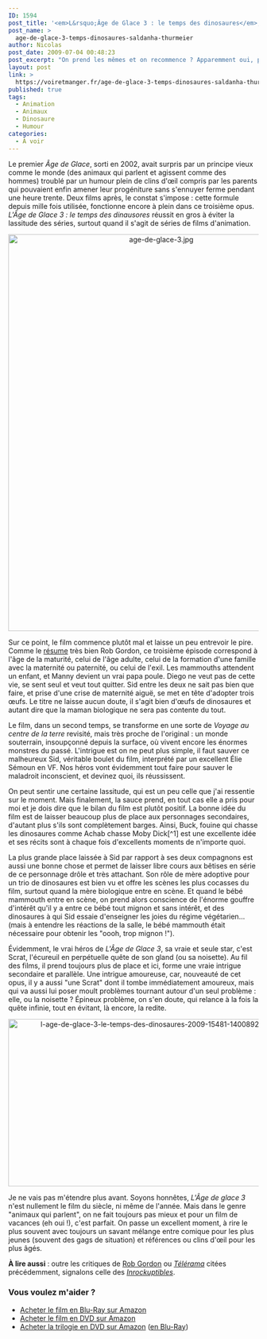 ```yaml
---
ID: 1594
post_title: '<em>L&rsquo;Âge de Glace 3 : le temps des dinosaures</em>, Carlos Saldana et Mike Thurmeier'
post_name: >
  age-de-glace-3-temps-dinosaures-saldanha-thurmeier
author: Nicolas
post_date: 2009-07-04 00:48:23
post_excerpt: "On prend les mêmes et on recommence ? Apparemment oui, pour ce dernier épisode de l'Âge de Glace, mais l'humour est toujours aussi efficace et le film réussit même à éviter la lassitude en mettant l'accent sur les personnages secondaires. Un bon film pour se détendre..."
layout: post
link: >
  https://voiretmanger.fr/age-de-glace-3-temps-dinosaures-saldanha-thurmeier/
published: true
tags:
  - Animation
  - Animaux
  - Dinosaure
  - Humour
categories:
  - À voir
---
```

<p>Le premier <em>Âge de Glace</em>, sorti en 2002, avait surpris par un principe vieux comme le monde (des animaux qui parlent et agissent comme des hommes) troublé par un humour plein de clins d'œil compris par les parents qui pouvaient enfin amener leur progéniture sans s'ennuyer ferme pendant une heure trente. Deux films après, le constat s'impose : cette formule depuis mille fois utilisée, fonctionne encore à plein dans ce troisième opus. <em>L'Âge de Glace 3 : le temps des dinausores</em> réussit en gros à éviter la lassitude des séries, surtout quand il s'agit de séries de films d'animation.</p>

<div style="text-align: center;"><a href="http://www.allocine.fr/film/fichefilm_gen_cfilm=126112.html"><img src="https://voiretmanger.fr/wp-content/uploads/2009/07/age-de-glace-3.jpg" border="0" alt="age-de-glace-3.jpg" width="600" height="799" /></a></div>

<p>Sur ce point, le film commence plutôt mal et laisse un peu entrevoir le pire. Comme le <a href="http://www.toujoursraison.com/2009/06/lage-de-glace-3-le-temps-des-dinosaures.html">résume</a> très bien Rob Gordon, ce troisième épisode correspond à l'âge de la maturité, celui de l'âge adulte, celui de la formation d'une famille avec la maternité ou paternité, ou celui de l'exil. Les mammouths attendent un enfant, et Manny devient un vrai papa poule. Diego ne veut pas de cette vie, se sent seul et veut tout quitter. Sid entre les deux ne sait pas bien que faire, et prise d'une crise de maternité aiguë, se met en tête d'adopter trois œufs. Le titre ne laisse aucun doute, il s'agit bien d'œufs de dinosaures et autant dire que la maman biologique ne sera pas contente du tout.</p>
<p>Le film, dans un second temps, se transforme en une sorte de <em>Voyage au centre de la terre</em> revisité, mais très proche de l'original : un monde souterrain, insoupçonné depuis la surface, où vivent encore les énormes monstres du passé. L'intrigue est on ne peut plus simple, il faut sauver ce malheureux Sid, véritable boulet du film, interprété par un excellent Élie Sémoun en VF. Nos héros vont évidemment tout faire pour sauver le maladroit inconscient, et devinez quoi, ils réussissent.</p>
<p>On peut sentir une certaine lassitude, qui est un peu celle que j'ai ressentie sur le moment. Mais finalement, la sauce prend, en tout cas elle a pris pour moi et je dois dire que le bilan du film est plutôt positif. La bonne idée du film est de laisser beaucoup plus de place aux personnages secondaires, d'autant plus s'ils sont complètement barges. Ainsi, Buck, fouine qui chasse les dinosaures comme Achab chasse Moby Dick[^1] est une excellente idée et ses récits sont à chaque fois d'excellents moments de n'importe quoi.</p>
<p>La plus grande place laissée à Sid par rapport à ses deux compagnons est aussi une bonne chose et permet de laisser libre cours aux bêtises en série de ce personnage drôle et très attachant. Son rôle de mère adoptive pour un trio de dinosaures est bien vu et offre les scènes les plus cocasses du film, surtout quand la mère biologique entre en scène. Et quand le bébé mammouth entre en scène, on prend alors conscience de l'énorme gouffre d'intérêt qu'il y a entre ce bébé tout mignon et sans intérêt, et des dinosaures à qui Sid essaie d'enseigner les joies du régime végétarien... (mais à entendre les réactions de la salle, le bébé mammouth était nécessaire pour obtenir les "oooh, trop mignon !").</p>
<p>Évidemment, le vrai héros de <em>L'Âge de Glace 3</em>, sa vraie et seule star, c'est Scrat, l'écureuil en perpétuelle quête de son gland (ou sa noisette). Au fil des films, il prend toujours plus de place et ici, forme une vraie intrigue secondaire et parallèle. Une intrigue amoureuse, car, nouveauté de cet opus, il y a aussi "une Scrat" dont il tombe immédiatement amoureux, mais qui va aussi lui poser moult problèmes tournant autour d'un seul problème : elle, ou la noisette ? Épineux problème, on s'en doute, qui relance à la fois la quête infinie, tout en évitant, là encore, la redite.</p>

<div style="text-align: center;"><img src="https://voiretmanger.fr/wp-content/uploads/2009/07/l-age-de-glace-3-le-temps-des-dinosaures-2009-15481-1400892170.jpg" border="0" alt="l-age-de-glace-3-le-temps-des-dinosaures-2009-15481-1400892170.jpg" width="600" height="337" /></div>
<p>Je ne vais pas m'étendre plus avant. Soyons honnêtes, <em>L'Âge de glace 3</em> n'est nullement le film du siècle, ni même de l'année. Mais dans le genre "animaux qui parlent", on ne fait toujours pas mieux et pour un film de vacances (eh oui !), c'est parfait. On passe un excellent moment, à rire le plus souvent avec toujours un savant mélange entre comique pour les plus jeunes (souvent des gags de situation) et références ou clins d'œil pour les plus âgés.</p>
<p><strong>À lire aussi</strong> : outre les critiques de <a href="http://www.toujoursraison.com/2009/06/lage-de-glace-3-le-temps-des-dinosaures.html">Rob Gordon</a> ou <em><a href="http://www.telerama.fr/cinema/films/l-age-de-glace-3-le-temps-des-dinosaures,386555,critique.php">Télérama</a></em> citées précédemment, signalons celle des <a href="http://www.lesinrocks.com/cine/cinema-article/t/1246027620/article/lage-de-glace-3-le-temps-des-dinosaures/"><em>Inrockuptibles</em></a>.</p>

<div class="amazon">
<h3>Vous voulez m'aider ?</h3>
<ul>
	<li><a href="http://www.amazon.fr/gp/product/B002HMC17Y/ref=as_li_ss_tl?ie=UTF8&tag=leblogdenic07-21&linkCode=as2&camp=1642&creative=19458&creativeASIN=B002HMC17Y">Acheter le film en Blu-Ray sur Amazon</a></li>
	<li><a href="http://www.amazon.fr/gp/product/B002HMC17O/ref=as_li_ss_tl?ie=UTF8&tag=leblogdenic07-21&linkCode=as2&camp=1642&creative=19458&creativeASIN=B002HMC17O">Acheter le film en DVD sur Amazon</a></li>
	<li><a href="http://www.amazon.fr/gp/product/B002HMC188/ref=as_li_ss_tl?ie=UTF8&tag=leblogdenic07-21&linkCode=as2&camp=1642&creative=19458&creativeASIN=B002HMC188">Acheter la trilogie en DVD sur Amazon</a> (<a href="http://www.amazon.fr/gp/product/B002HMC18I/ref=as_li_ss_tl?ie=UTF8&tag=leblogdenic07-21&linkCode=as2&camp=1642&creative=19458&creativeASIN=B002HMC18I">en Blu-Ray</a>)</li>
</ul>
</div>

[^1]: J'aurais aimé en être l'auteur, mais ça vient de <em><a href="http://www.telerama.fr/cinema/films/l-age-de-glace-3-le-temps-des-dinosaures,386555,critique.php">Télérama</a></em>…